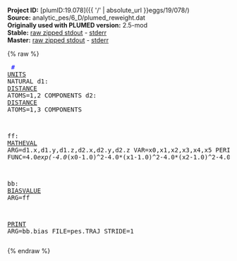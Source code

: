 **Project ID:** [plumID:19.078]({{ '/' | absolute_url }}eggs/19/078/)  
**Source:** analytic_pes/6_D/plumed_reweight.dat  
**Originally used with PLUMED version:** 2.5-mod  
**Stable:** [raw zipped stdout](plumed_reweight.dat.plumed.stdout.txt.zip) - [stderr](plumed_reweight.dat.plumed.stderr)  
**Master:** [raw zipped stdout](plumed_reweight.dat.plumed_master.stdout.txt.zip) - [stderr](plumed_reweight.dat.plumed_master.stderr)  

{% raw %}<pre>
<span style="color:blue">#</span>
<a href="https://plumed.github.io/doc-master/user-doc/html/_u_n_i_t_s.html">UNITS</a> NATURAL
d1: <a href="https://plumed.github.io/doc-master/user-doc/html/_d_i_s_t_a_n_c_e.html">DISTANCE</a> ATOMS=1,2 COMPONENTS
d2: <a href="https://plumed.github.io/doc-master/user-doc/html/_d_i_s_t_a_n_c_e.html">DISTANCE</a> ATOMS=1,3 COMPONENTS

ff: <a href="https://plumed.github.io/doc-master/user-doc/html/_m_a_t_h_e_v_a_l.html">MATHEVAL</a> ARG=d1.x,d1.y,d1.z,d2.x,d2.y,d2.z VAR=x0,x1,x2,x3,x4,x5 PERIODIC=NO FUNC=4.0*exp(-4.0*(x0-1.0)^2-4.0*(x1-1.0)^2-4.0*(x2-1.0)^2-4.0*(x3-1.0)^2-4.0*(x4-1.0)^2-4.0*(x5-1.0)^2)+4.0*exp(-4.0*(x0-1.0)^2-4.0*(x1-1.0)^2-4.0*(x2-1.0)^2-4.0*(x3+1.0)^2-4.0*(x4+1.0)^2-4.0*(x5+1.0)^2)+4.0*exp(-4.0*(x0+1.0)^2-4.0*(x1+1.0)^2-4.0*(x2+1.0)^2-4.0*(x3+1.0)^2-4.0*(x4+1.0)^2-4.0*(x5+1.0)^2)+4.0/(1.0/((5.0*x0+5.0)^2+(5.0*x1+5.0)^2+(5.0*x2+5.0)^2+(5.0*x3+5.0)^2+(5.0*x4+5.0)^2+(5.0*x5+5.0)^2+1)+1.0/((5.0*x0-5.0)^2+(5.0*x1-5.0)^2+(5.0*x2-5.0)^2+(5.0*x3+5.0)^2+(5.0*x4+5.0)^2+(5.0*x5+5.0)^2+1)+1.0/((5.0*x0-5.0)^2+(5.0*x1-5.0)^2+(5.0*x2-5.0)^2+(5.0*x3-5.0)^2+(5.0*x4-5.0)^2+(5.0*x5-5.0)^2+1)+1.0/((-2.04124145231931*x0-0.591751709536137*x1-0.591751709536137*x2-0.591751709536137*x3-0.591751709536137*x4+4.40824829046386*x5)^2.0+(-2.04124145231931*x0-0.591751709536137*x1-0.591751709536137*x2-0.591751709536137*x3+4.40824829046386*x4-0.591751709536137*x5)^2.0+(-2.04124145231931*x0-0.591751709536137*x1-0.591751709536137*x2+4.40824829046386*x3-0.591751709536137*x4-0.591751709536137*x5)^2.0+(-2.04124145231931*x0-0.591751709536137*x1+4.40824829046386*x2-0.591751709536137*x3-0.591751709536137*x4-0.591751709536137*x5)^2.0+(-2.04124145231931*x0+4.40824829046386*x1-0.591751709536137*x2-0.591751709536137*x3-0.591751709536137*x4-0.591751709536137*x5)^2.0+(0.408248290463863*x0+0.408248290463863*x1+0.408248290463863*x2+0.408248290463863*x3+0.408248290463863*x4+0.408248290463863*x5)^8.0)+1.0/((5.0*x3+5.0)^2.0+(5.0*x4+5.0)^2.0+(5.0*x5+5.0)^2.0+(-2.88675134594813*x0-1.05662432702594*x1+3.94337567297406*x2)^2.0+(-2.88675134594813*x0+3.94337567297406*x1-1.05662432702594*x2)^2.0+(0.577350269189626*x0+0.577350269189626*x1+0.577350269189626*x2)^8.0)+1.0/((5.0*x1-5.0)^2.0+(5.0*x2-5.0)^2.0+(0.577350269189626*x3+0.577350269189626*x4+0.577350269189626*x5)^8.0+(-2.88675134594813*x0-1.66666666666667*x3-1.66666666666667*x4+3.33333333333333*x5+2.88675134594813)^2.0+(-2.88675134594813*x0-1.66666666666667*x3+3.33333333333333*x4-1.66666666666667*x5+2.88675134594813)^2.0+(-2.88675134594813*x0+3.33333333333333*x3-1.66666666666667*x4-1.66666666666667*x5+2.88675134594813)^2.0))

bb: <a href="https://plumed.github.io/doc-master/user-doc/html/_b_i_a_s_v_a_l_u_e.html">BIASVALUE</a> ARG=ff

<a href="https://plumed.github.io/doc-master/user-doc/html/_p_r_i_n_t.html">PRINT</a> ARG=bb.bias FILE=pes.TRAJ STRIDE=1
</pre>{% endraw %}
